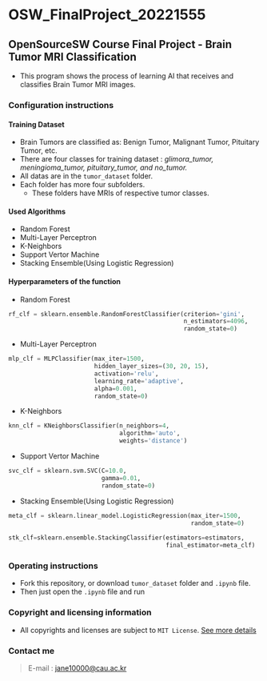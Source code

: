 # OSW_FinalProject_20221555
## OpenSourceSW Course Final Project - Brain Tumor MRI Classification
* This program shows the process of learning AI that receives and classifies Brain Tumor MRI images.
### Configuration instructions
#### Training Dataset
* Brain Tumors are classified as: Benign Tumor, Malignant Tumor, Pituitary Tumor, etc.
* There are four classes for training dataset : _glimora_tumor, meningioma_tumor, pituitary_tumor, and no_tumor._
* All datas are in the `tumor_dataset` folder.
* Each folder has more four subfolders.
  * These folders have MRIs of respective tumor classes.
  
#### Used Algorithms
* Random Forest
* Multi-Layer Perceptron
* K-Neighbors
* Support Vertor Machine
* Stacking Ensemble(Using Logistic Regression)
  
#### Hyperparameters of the function
* Random Forest
```Python
rf_clf = sklearn.ensemble.RandomForestClassifier(criterion='gini',
                                                 n_estimators=4096,
                                                 random_state=0)
```
* Multi-Layer Perceptron
```Python
mlp_clf = MLPClassifier(max_iter=1500,
                        hidden_layer_sizes=(30, 20, 15),
                        activation='relu',
                        learning_rate='adaptive',
                        alpha=0.001,
                        random_state=0)
```
* K-Neighbors   
```Python
knn_clf = KNeighborsClassifier(n_neighbors=4,
                               algorithm='auto',
                               weights='distance')
``` 
* Support Vertor Machine 
```Python
svc_clf = sklearn.svm.SVC(C=10.0,
                          gamma=0.01,
                          random_state=0)
```
* Stacking Ensemble(Using Logistic Regression)  
```Python
meta_clf = sklearn.linear_model.LogisticRegression(max_iter=1500,
                                                   random_state=0)
                                                   
stk_clf=sklearn.ensemble.StackingClassifier(estimators=estimators,
                                            final_estimator=meta_clf)
```

### Operating instructions
* Fork this repository, or download `tumor_dataset` folder and `.ipynb` file.
* Then just open the `.ipynb` file and run
### Copyright and licensing information
* All copyrights and licenses are subject to `MIT License`.
[See more details](https://github.com/Gamejoongsa/OSW_FinalProject_20221555/blob/master/LICENSE)
### Contact me
> E-mail : jane10000@cau.ac.kr
